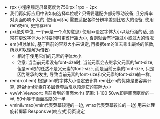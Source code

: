 - rpx  小程序规定屏幕宽度为750rpx
    1rpx = 2px
- 我们再实际应用中该如何选择单位呢?
    只需要适配少部分移动设备, 且分辨率对页面影响不大的, 使用px即可
    需要适配各种分辨率差别比较大的设备, 使用rem或em, 更推荐rem
- px(绝对单位, 一个px是一个点的意思)
    使用px设定字体大小以及行距的话, 通常在更改字体大小时要同时更改行距大小, 否则就会有行距过小或过大的情况
- em(相对单位, 基于目前的容器大小来设定, 再根据em的值去乘出最终的倍数, 所以可以理解为倍数)
    - 相对于使用它们的元素的字体大小
    - 注意: 当当前元素没有font-size时, 当前元素会去继承父元素的font-size, 但是em取的任然不是父元素的font-size, 而是当前元素的font-size, 只是因为继承的发生, 导致当前元素的font-size和父元素的font-size值一样,
- rem(root em)
    根据html的字体大小设定去计算
    rem比em的优势是更容易计算, 避免html元素在多层嵌套后难以预测它的实际大小
- vw/vh(viewport: 目前看到的画面大小)
    范围: 1-100
        50vw即是画面宽度的一半, 50vh等于画面高度的一半
- vmin&vmax(vmin代表荧幕较短的一边, vmax代表荧幕较长的一边)
    用来处理旋转屏幕 Responsive(响应式)网页设定
